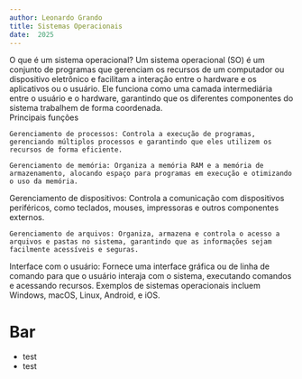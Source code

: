 ```yaml
---
author: Leonardo Grando
title: Sistemas Operacionais
date:  2025
---
```

<section>
  O que é um sistema operacional?
  Um sistema operacional (SO) é um conjunto de programas que gerenciam os recursos de um computador ou dispositivo eletrônico e facilitam a interação entre o hardware e os aplicativos ou o usuário. Ele funciona como uma camada intermediária entre o usuário e o hardware, garantindo que os diferentes componentes do sistema trabalhem de forma coordenada.
</section>

<section>
  <section> 
  Principais funções
  
    Gerenciamento de processos: Controla a execução de programas, gerenciando múltiplos processos e garantindo que eles utilizem os recursos de forma eficiente.
    
    Gerenciamento de memória: Organiza a memória RAM e a memória de armazenamento, alocando espaço para programas em execução e otimizando o uso da memória.
  </section>
  
  <section>
    Gerenciamento de dispositivos: Controla a comunicação com dispositivos periféricos, como teclados, mouses, impressoras e outros componentes externos.

    Gerenciamento de arquivos: Organiza, armazena e controla o acesso a arquivos e pastas no sistema, garantindo que as informações sejam facilmente acessíveis e seguras.
  </section>
  
  <section>
    Interface com o usuário: Fornece uma interface gráfica ou de linha de comando para que o usuário interaja com o sistema, executando comandos e acessando recursos.
    Exemplos de sistemas operacionais incluem Windows, macOS, Linux, Android, e iOS. 
  </section>
</section>


# Bar
* test
* test
